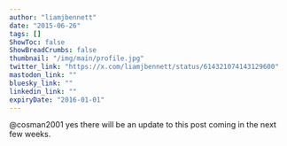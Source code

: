 ```yaml
---
author: "liamjbennett"
date: "2015-06-26"
tags: []
ShowToc: false
ShowBreadCrumbs: false
thumbnail: "/img/main/profile.jpg"
twitter_link: "https://x.com/liamjbennett/status/614321074143129600"
mastodon_link: ""
bluesky_link: ""
linkedin_link: ""
expiryDate: "2016-01-01"
---
```


@cosman2001 yes there will be an update to this post coming in the next few weeks.

